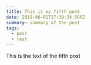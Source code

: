 ```yaml
---
title: This is my fifth post
date: 2019-06-01T17:39:34.560Z
summary: summary of the post
tags:
  - post
  - test
---
```

This is the text of the fifth post
